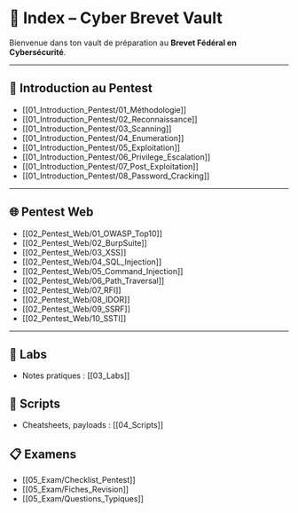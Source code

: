 # 🧭 Index – Cyber Brevet Vault

Bienvenue dans ton vault de préparation au **Brevet Fédéral en Cybersécurité**.

---

## 📘 Introduction au Pentest
- [[01_Introduction_Pentest/01_Méthodologie]]
- [[01_Introduction_Pentest/02_Reconnaissance]]
- [[01_Introduction_Pentest/03_Scanning]]
- [[01_Introduction_Pentest/04_Enumeration]]
- [[01_Introduction_Pentest/05_Exploitation]]
- [[01_Introduction_Pentest/06_Privilege_Escalation]]
- [[01_Introduction_Pentest/07_Post_Exploitation]]
- [[01_Introduction_Pentest/08_Password_Cracking]]

---

## 🌐 Pentest Web
- [[02_Pentest_Web/01_OWASP_Top10]]
- [[02_Pentest_Web/02_BurpSuite]]
- [[02_Pentest_Web/03_XSS]]
- [[02_Pentest_Web/04_SQL_Injection]]
- [[02_Pentest_Web/05_Command_Injection]]
- [[02_Pentest_Web/06_Path_Traversal]]
- [[02_Pentest_Web/07_RFI]]
- [[02_Pentest_Web/08_IDOR]]
- [[02_Pentest_Web/09_SSRF]]
- [[02_Pentest_Web/10_SSTI]]

---

## 🧪 Labs
- Notes pratiques : [[03_Labs]]

## 🧰 Scripts
- Cheatsheets, payloads : [[04_Scripts]]

## 📋 Examens
- [[05_Exam/Checklist_Pentest]]
- [[05_Exam/Fiches_Revision]]
- [[05_Exam/Questions_Typiques]]
